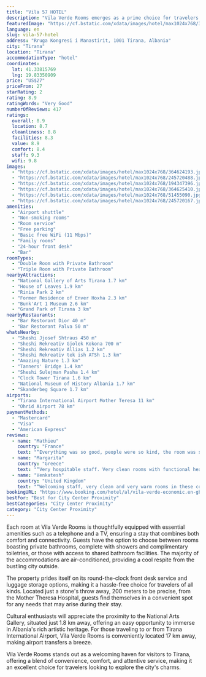 ```yaml
---
title: "Vila 57 HOTEL"
description: "Vila Verde Rooms emerges as a prime choice for travelers seeking comfortable accommodations close to the heart of Tirana."
featuredImage: "https://cf.bstatic.com/xdata/images/hotel/max1024x768/364624193.jpg?k=f88156c4d6ec05dbbc352992f49f534ae9dc3ae3290e41498adf841c5ce2cf15&o=&hp=1"
language: en
slug: vila-57-hotel
address: "Rruga Kongresi i Manastirit, 1001 Tirana, Albania"
city: "Tirana"
location: "Tirana"
accommodationType: "hotel"
coordinates:
  lat: 41.33815769
  lng: 19.83350909
price: "US$27"
priceFrom: 27
starRating: 2
rating: 8.9
ratingWords: "Very Good"
numberOfReviews: 417
ratings:
  overall: 8.9
  location: 8.7
  cleanliness: 8.8
  facilities: 8.3
  value: 8.9
  comfort: 8.4
  staff: 9.3
  wifi: 9.8
images:
  - "https://cf.bstatic.com/xdata/images/hotel/max1024x768/364624193.jpg?k=f88156c4d6ec05dbbc352992f49f534ae9dc3ae3290e41498adf841c5ce2cf15&o=&hp=1"
  - "https://cf.bstatic.com/xdata/images/hotel/max1024x768/245720488.jpg?k=7c1bd1d3bb2d0e242f29974736caacaf12ff5d6f8498c64924ea54ed049d1ff2&o=&hp=1"
  - "https://cf.bstatic.com/xdata/images/hotel/max1024x768/194347396.jpg?k=61992bcd4dd056e01ee70bb5d524493bfc6cdf03bdace8b99da6bf7e3263c80f&o=&hp=1"
  - "https://cf.bstatic.com/xdata/images/hotel/max1024x768/364625410.jpg?k=66587437f42cd5958a45a9a18c33672bb9fbea2f92ebd8e894502433d2470d8c&o=&hp=1"
  - "https://cf.bstatic.com/xdata/images/hotel/max1024x768/51455090.jpg?k=f9bd4e31c2ca4ed10c565191c5281bce3339e20b3216156f17e5a7373ba6e653&o=&hp=1"
  - "https://cf.bstatic.com/xdata/images/hotel/max1024x768/245720167.jpg?k=d5c77dca15a858fa52b95c495dfd4b4a017a2946629966ce820a3e420ae1dada&o=&hp=1"
amenities:
  - "Airport shuttle"
  - "Non-smoking rooms"
  - "Room service"
  - "Free parking"
  - "Basic free WiFi (11 Mbps)"
  - "Family rooms"
  - "24-hour front desk"
  - "Bar"
roomTypes:
  - "Double Room with Private Bathroom"
  - "Triple Room with Private Bathroom"
nearbyAttractions:
  - "National Gallery of Arts Tirana 1.7 km"
  - "House of Leaves 1.9 km"
  - "Rinia Park 2 km"
  - "Former Residence of Enver Hoxha 2.3 km"
  - "Bunk'Art 1 Museum 2.6 km"
  - "Grand Park of Tirana 3 km"
nearbyRestaurants:
  - "Bar Restorant Dior 40 m"
  - "Bar Restorant Palva 50 m"
whatsNearby:
  - "Sheshi Jjosef Shtraus 450 m"
  - "Sheshi Rekreativ Gjolek Kokona 700 m"
  - "Sheshi Rekreativ Allias 1.2 km"
  - "Sheshi Rekreativ tek ish ATSh 1.3 km"
  - "Amazing Nature 1.3 km"
  - "Tanners' Bridge 1.4 km"
  - "Sheshi Sulejman Pasha 1.4 km"
  - "Clock Tower Tirana 1.6 km"
  - "National Museum of History Albania 1.7 km"
  - "Skanderbeg Square 1.7 km"
airports:
  - "Tirana International Airport Mother Teresa 11 km"
  - "Ohrid Airport 78 km"
paymentMethods:
  - "Mastercard"
  - "Visa"
  - "American Express"
reviews:
  - name: "Mathieu"
    country: "France"
    text: "“Everything was so good, people were so kind, the room was sweet.”"
  - name: "Margarita"
    country: "Greece"
    text: "“Very hospitable staff. Very clean rooms with functional heating. Parking included for all nights of stay.”"
  - name: "Venkatesh"
    country: "United Kingdom"
    text: "“Welcoming staff, very clean and very warm rooms in these cold days, functional air conditioner”"
bookingURL: "https://www.booking.com/hotel/al/vila-verde-economic.en-gb.html?aid=8035640"
bestFor: "Best for City Center Proximity"
bestCategories: "City Center Proximity"
category: "City Center Proximity"
---
```


Each room at Vila Verde Rooms is thoughtfully equipped with essential amenities such as a telephone and a TV, ensuring a stay that combines both comfort and connectivity. Guests have the option to choose between rooms boasting private bathrooms, complete with showers and complimentary toiletries, or those with access to shared bathroom facilities. The majority of the accommodations are air-conditioned, providing a cool respite from the bustling city outside.

The property prides itself on its round-the-clock front desk service and luggage storage options, making it a hassle-free choice for travelers of all kinds. Located just a stone's throw away, 200 meters to be precise, from the Mother Theresa Hospital, guests find themselves in a convenient spot for any needs that may arise during their stay.

Cultural enthusiasts will appreciate the proximity to the National Arts Gallery, situated just 1.8 km away, offering an easy opportunity to immerse in Albania's rich artistic heritage. For those traveling to or from Tirana International Airport, Vila Verde Rooms is conveniently located 17 km away, making airport transfers a breeze.

Vila Verde Rooms stands out as a welcoming haven for visitors to Tirana, offering a blend of convenience, comfort, and attentive service, making it an excellent choice for travelers looking to explore the city's charms.